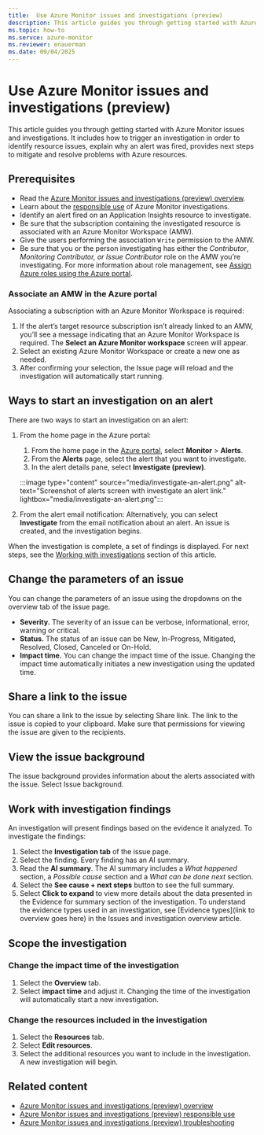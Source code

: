 ```yaml
---
title:  Use Azure Monitor issues and investigations (preview)
description: This article guides you through getting started with Azure Monitor issues and investigations. It includes how to trigger an investigation in order to identify resource issues, explain why an alert was fired, provides next steps to mitigate and resolve problems with Azure resources.
ms.topic: how-to
ms.servce: azure-monitor
ms.reviewer: enauerman
ms.date: 09/04/2025
---
```


# Use Azure Monitor issues and investigations (preview)

This article guides you through getting started with Azure Monitor issues and investigations. It includes how to trigger an investigation in order to identify resource issues, explain why an alert was fired, provides next steps to mitigate and resolve problems with Azure resources.

## Prerequisites

- Read the [Azure Monitor issues and investigations (preview) overview](aiops-issue-and-investigation-overview.md).
- Learn about the [responsible use](aiops-issue-and-investigation-responsible-use.md) of Azure Monitor investigations.
- Identify an alert fired on an Application Insights resource to investigate.
- Be sure that the subscription containing the investigated resource is associated with an Azure Monitor Workspace (AMW).
- Give the users performing the association `Write` permission to the AMW.
- Be sure that you or the person investigating has either the *Contributor*, *Monitoring Contributor, or Issue Contributor* role on the AMW you’re investigating. For more information about role management, see [Assign Azure roles using the Azure portal](/azure/role-based-access-control/role-assignments-portal).

### Associate an AMW in the Azure portal

Associating a subscription with an Azure Monitor Workspace is required:

1. If the alert’s target resource subscription isn’t already linked to an AMW, you’ll see a message indicating that an Azure Monitor Workspace is required. The **Select an Azure Monitor workspace** screen will appear.
1. Select an existing Azure Monitor Workspace or create a new one as needed.
1. After confirming your selection, the Issue page will reload and the investigation will automatically start running.

## Ways to start an investigation on an alert

There are two ways to start an investigation on an alert:

1.  From the home page in the Azure portal:
    1.  From the home page in the [Azure portal](https://portal.azure.com/), select **Monitor** \> **Alerts**.
    1.  From the **Alerts** page, select the alert that you want to investigate.
    1.  In the alert details pane, select **Investigate (preview)**.
    
    :::image type="content" source="media/investigate-an-alert.png" alt-text="Screenshot of alerts screen with investigate an alert link." lightbox="media/investigate-an-alert.png":::

1.  From the alert email notification: Alternatively, you can select **Investigate** from the email notification about an alert. An issue is created, and the investigation begins.

When the investigation is complete, a set of findings is displayed. For next steps, see the [Working with investigations](#work-with-investigation-findings) section of this article.

## Change the parameters of an issue

You can change the parameters of an issue using the dropdowns on the overview tab of the issue page.

- **Severity.** The severity of an issue can be verbose, informational, error, warning or critical.
- **Status.** The status of an issue can be New, In-Progress, Mitigated, Resolved, Closed, Canceled or On-Hold.
- **Impact time.** You can change the impact time of the issue. Changing the impact time automatically initiates a new investigation using the updated time.

## Share a link to the issue

You can share a link to the issue by selecting Share link. The link to the issue is copied to your clipboard. Make sure that permissions for viewing the issue are given to the recipients.

## View the issue background

The issue background provides information about the alerts associated with the issue. Select Issue background.

## Work with investigation findings

An investigation will present findings based on the evidence it analyzed. To investigate the findings:

1. Select the **Investigation tab** of the issue page.
1. Select the finding. Every finding has an AI summary.
1. Read the **AI summary**. The AI summary includes a *What happened* section, a *Possible cause* section and a *What can be done next* section.
1. Select the **See cause + next steps** button to see the full summary.
1. Select **Click to expand** to view more details about the data presented in the Evidence for summary section of the investigation. To understand the evidence types used in an investigation, see [Evidence types](link to overview goes here) in the Issues and investigation overview article.

## Scope the investigation

### Change the impact time of the investigation

1.  Select the **Overview** tab.
1.  Select **impact time** and adjust it. Changing the time of the investigation will automatically start a new investigation.

### Change the resources included in the investigation

1.  Select the **Resources** tab.
1.  Select **Edit resources**.
1.  Select the additional resources you want to include in the investigation. A new investigation will begin.

## Related content

- [Azure Monitor issues and investigations (preview) overview](aiops-issue-and-investigation-overview.md)
- [Azure Monitor issues and investigations (preview) responsible use](aiops-issue-and-investigation-responsible-use.md)
- [Azure Monitor issues and investigations (preview) troubleshooting](aiops-issue-and-investigation-troubleshooting.md)
